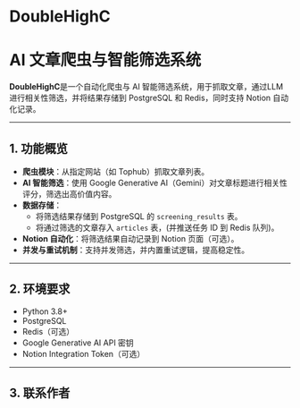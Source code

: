 # DoubleHighC

# AI 文章爬虫与智能筛选系统

**DoubleHighC**是一个自动化爬虫与 AI 智能筛选系统，用于抓取文章，通过LLM进行相关性筛选，并将结果存储到 PostgreSQL 和 Redis，同时支持 Notion 自动化记录。

---

## 1. 功能概览

- **爬虫模块**：从指定网站（如 Tophub）抓取文章列表。
- **AI 智能筛选**：使用 Google Generative AI（Gemini）对文章标题进行相关性评分，筛选出高价值内容。
- **数据存储**：
  - 将筛选结果存储到 PostgreSQL 的 `screening_results` 表。
  - 将通过筛选的文章存入 `articles` 表，(并推送任务 ID 到 Redis 队列)。
- **Notion 自动化**：将筛选结果自动记录到 Notion 页面（可选）。
- **并发与重试机制**：支持并发筛选，并内置重试逻辑，提高稳定性。

---

## 2. 环境要求

- Python 3.8+
- PostgreSQL
- Redis（可选）
- Google Generative AI API 密钥
- Notion Integration Token（可选）

---

## 3. 联系作者

